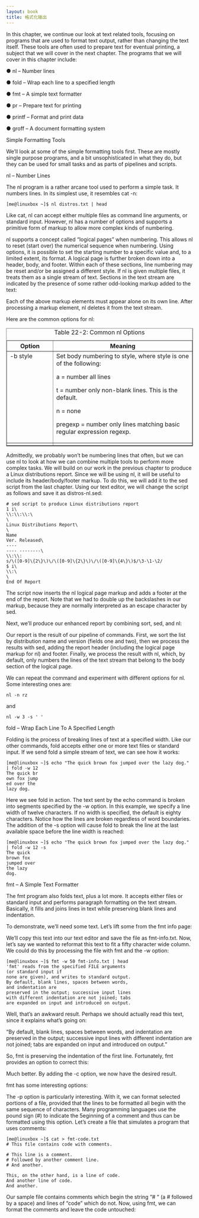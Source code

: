 ```yaml
---
layout: book
title: 格式化输出 
---
```


In this chapter, we continue our look at text related tools, focusing on programs that are
used to format text output, rather than changing the text itself. These tools are often used
to prepare text for eventual printing, a subject that we will cover in the next chapter. The
programs that we will cover in this chapter include:

● nl – Number lines

● fold – Wrap each line to a specified length

● fmt – A simple text formatter

● pr – Prepare text for printing

● printf – Format and print data

● groff – A document formatting system

Simple Formatting Tools

We’ll look at some of the simple formatting tools first. These are mostly single purpose
programs, and a bit unsophisticated in what they do, but they can be used for small tasks
and as parts of pipelines and scripts.

nl – Number Lines

The nl program is a rather arcane tool used to perform a simple task. It numbers lines.
In its simplest use, it resembles cat -n:

    [me@linuxbox ~]$ nl distros.txt | head

Like cat, nl can accept either multiple files as command line arguments, or standard
input. However, nl has a number of options and supports a primitive form of markup to
allow more complex kinds of numbering.

nl supports a concept called “logical pages” when numbering. This allows nl to reset
(start over) the numerical sequence when numbering. Using options, it is possible to set
the starting number to a specific value and, to a limited extent, its format. A logical page
is further broken down into a header, body, and footer. Within each of these sections, line
numbering may be reset and/or be assigned a different style. If nl is given multiple files,
it treats them as a single stream of text. Sections in the text stream are indicated by the
presence of some rather odd-looking markup added to the text:

Each of the above markup elements must appear alone on its own line. After processing
a markup element, nl deletes it from the text stream.

Here are the common options for nl:

<p>
<table class="multi" cellpadding="10" border="1" width="%100">
<caption class="cap">Table 22-2: Common nl Options</caption>
<tr>
<th class="title">Option</th>
<th class="title">Meaning</th>
</tr>
<tr>
<td valign="top" width="25%">-b style</td>
<td valign="top">Set body numbering to style, where style is one of the following:
<p>a = number all lines</p>
<p>t = number only non-blank lines. This is the default.</p>
<p>n = none</p>
<p>pregexp = number only lines matching basic regular expression regexp.</p>
</td>
</tr>
<tr>
<td valign="top"></td>
<td valign="top"></td>
</tr>
</table>
</p>

Admittedly, we probably won’t be numbering lines that often, but we can use nl to look
at how we can combine multiple tools to perform more complex tasks. We will build on
our work in the previous chapter to produce a Linux distributions report. Since we will
be using nl, it will be useful to include its header/body/footer markup. To do this, we
will add it to the sed script from the last chapter. Using our text editor, we will change
the script as follows and save it as distros-nl.sed:

    # sed script to produce Linux distributions report
    1 i\
    \\:\\:\\:\
    \
    Linux Distributions Report\
    \
    Name
    Ver. Released\
    ----
    ---- --------\
    \\:\\:
    s/\([0-9]\{2\}\)\/\([0-9]\{2\}\)\/\([0-9]\{4\}\)$/\3-\1-\2/
    $ i\
    \\:\
    \
    End Of Report

The script now inserts the nl logical page markup and adds a footer at the end of the
report. Note that we had to double up the backslashes in our markup, because they are
normally interpreted as an escape character by sed.

Next, we’ll produce our enhanced report by combining sort, sed, and nl:


Our report is the result of our pipeline of commands. First, we sort the list by distribution
name and version (fields one and two), then we process the results with sed, adding the
report header (including the logical page markup for nl) and footer. Finally, we process
the result with nl, which, by default, only numbers the lines of the text stream that
belong to the body section of the logical page.

We can repeat the command and experiment with different options for nl. Some
interesting ones are:

    nl -n rz

and

    nl -w 3 -s ' '

fold – Wrap Each Line To A Specified Length

Folding is the process of breaking lines of text at a specified width. Like our other
commands, fold accepts either one or more text files or standard input. If we send
fold a simple stream of text, we can see how it works:

    [me@linuxbox ~]$ echo "The quick brown fox jumped over the lazy dog."
    | fold -w 12
    The quick br
    own fox jump
    ed over the
    lazy dog.

Here we see fold in action. The text sent by the echo command is broken into
segments specified by the -w option. In this example, we specify a line width of twelve
characters. If no width is specified, the default is eighty characters. Notice how the lines
are broken regardless of word boundaries. The addition of the -s option will cause
fold to break the line at the last available space before the line width is reached:

    [me@linuxbox ~]$ echo "The quick brown fox jumped over the lazy dog."
    | fold -w 12 -s
    The quick
    brown fox
    jumped over
    the lazy
    dog.

fmt – A Simple Text Formatter

The fmt program also folds text, plus a lot more. It accepts either files or standard input
and performs paragraph formatting on the text stream. Basically, it fills and joins lines in
text while preserving blank lines and indentation.

To demonstrate, we’ll need some text. Let’s lift some from the fmt info page:

We’ll copy this text into our text editor and save the file as fmt-info.txt. Now, let’s
say we wanted to reformat this text to fit a fifty character wide column. We could do this
by processing the file with fmt and the -w option:

    [me@linuxbox ~]$ fmt -w 50 fmt-info.txt | head
    'fmt' reads from the specified FILE arguments
    (or standard input if
    none are given), and writes to standard output.
    By default, blank lines, spaces between words,
    and indentation are
    preserved in the output; successive input lines
    with different indentation are not joined; tabs
    are expanded on input and introduced on output.

Well, that’s an awkward result. Perhaps we should actually read this text, since it explains what’s going on:

“By default, blank lines, spaces between words, and indentation are preserved in the
output; successive input lines with different indentation are not joined; tabs are
expanded on input and introduced on output.”

So, fmt is preserving the indentation of the first line. Fortunately, fmt provides an
option to correct this:


Much better. By adding the -c option, we now have the desired result.

fmt has some interesting options:

The -p option is particularly interesting. With it, we can format selected portions of a
file, provided that the lines to be formatted all begin with the same sequence of
characters. Many programming languages use the pound sign (#) to indicate the
5eginning of a comment and thus can be formatted using this option. Let’s create a file
that simulates a program that uses comments:

    [me@linuxbox ~]$ cat > fmt-code.txt
    # This file contains code with comments.

    # This line is a comment.
    # Followed by another comment line.
    # And another.

    This, on the other hand, is a line of code.
    And another line of code.
    And another.

Our sample file contains comments which begin the string “# “ (a # followed by a space)
and lines of “code” which do not. Now, using fmt, we can format the comments and
leave the code untouched:

